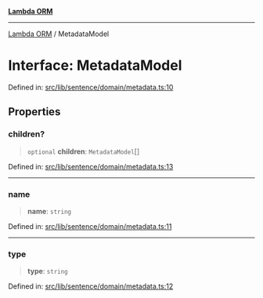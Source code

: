 [**Lambda ORM**](../README.md)

***

[Lambda ORM](../README.md) / MetadataModel

# Interface: MetadataModel

Defined in: [src/lib/sentence/domain/metadata.ts:10](https://github.com/lambda-orm/lambdaorm-base/blob/54d568062b637a6aed5442a048b140146d1f573b/src/lib/sentence/domain/metadata.ts#L10)

## Properties

### children?

> `optional` **children**: `MetadataModel`[]

Defined in: [src/lib/sentence/domain/metadata.ts:13](https://github.com/lambda-orm/lambdaorm-base/blob/54d568062b637a6aed5442a048b140146d1f573b/src/lib/sentence/domain/metadata.ts#L13)

***

### name

> **name**: `string`

Defined in: [src/lib/sentence/domain/metadata.ts:11](https://github.com/lambda-orm/lambdaorm-base/blob/54d568062b637a6aed5442a048b140146d1f573b/src/lib/sentence/domain/metadata.ts#L11)

***

### type

> **type**: `string`

Defined in: [src/lib/sentence/domain/metadata.ts:12](https://github.com/lambda-orm/lambdaorm-base/blob/54d568062b637a6aed5442a048b140146d1f573b/src/lib/sentence/domain/metadata.ts#L12)
